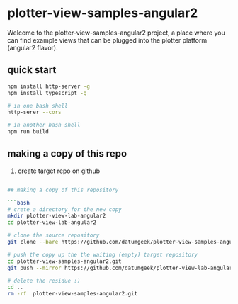 # plotter-view-samples-angular2

Welcome to the plotter-view-samples-angular2 project, a place where you can find example views that can be plugged into the plotter platform (angular2 flavor).

## quick start

```bash
npm install http-server -g
npm install typescript -g

# in one bash shell
http-serer --cors

# in another bash shell
npm run build
```

## making a copy of this repo

1. create target repo on github

```bash

## making a copy of this repository

```bash
# crete a directory for the new copy
mkdir plotter-view-lab-angular2
cd plotter-view-lab-angular2

# clone the source repository
git clone --bare https://github.com/datumgeek/plotter-view-samples-angular2

# push the copy up the the waiting (empty) target repository
cd plotter-view-samples-angular2.git
git push --mirror https://github.com/datumgeek/plotter-view-lab-angular2.git

# delete the residue :)
cd ..
rm -rf  plotter-view-samples-angular2.git
```